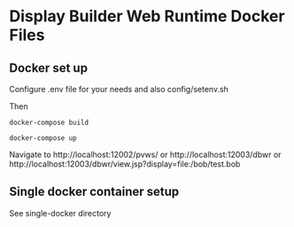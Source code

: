 # Display Builder Web Runtime Docker Files


## Docker set up

Configure .env file for your needs and also config/setenv.sh

Then 

```shell
docker-compose build
```

```shell
docker-compose up
```

Navigate to http://localhost:12002/pvws/ or http://localhost:12003/dbwr or http://localhost:12003/dbwr/view.jsp?display=file:/bob/test.bob

## Single docker container setup

See single-docker directory

